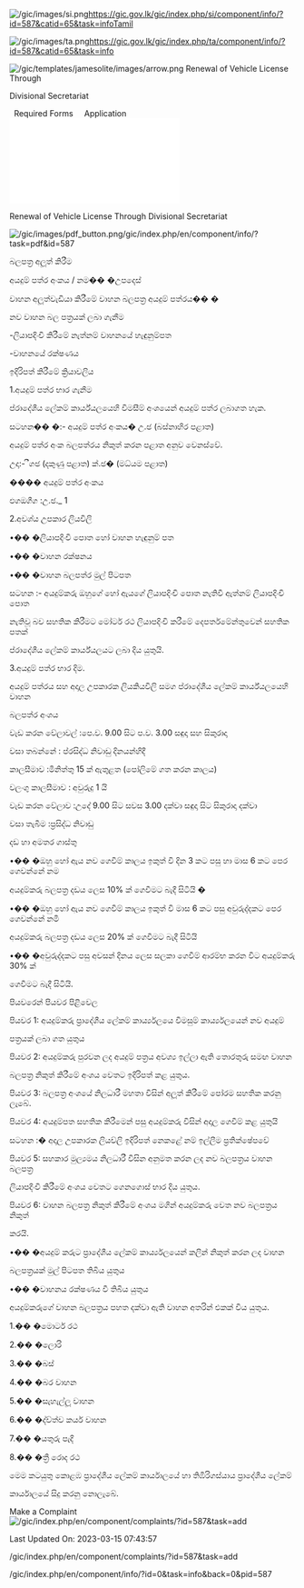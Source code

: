 <!-- Source: https://gic.gov.lk/gic/index.php/en/component/info/?id=587&catid=65&task=info -->

![/gic/images/si.png](/gic/images/si.png)https://gic.gov.lk/gic/index.php/si/component/info/?id=587&catid=65&task=infoTamil

![/gic/images/ta.png](/gic/images/ta.png)https://gic.gov.lk/gic/index.php/ta/component/info/?id=587&catid=65&task=info

![/gic/templates/jamesolite/images/arrow.png](/gic/templates/jamesolite/images/arrow.png) Renewal of Vehicle License Through

Divisional Secretariat

  Required Forms     Application ![/gic/pdf/DivisionalSecColo_CMT157.pdf](/gic/pdf/DivisionalSecColo_CMT157.pdf)

Renewal of Vehicle License Through Divisional Secretariat

![/gic/images/pdf_button.png](/gic/images/pdf_button.png)/gic/index.php/en/component/info/?task=pdf&id=587

බලපත්‍ර අලූත් කිරීම

අයදුම් පත්ර අංකය / නම�� �උපදෙස්

වාහන අලූත්වැඩියා කිරීමේ වාහන බලපත්‍ර අයදුම් පත්රය�� �

නව වාහන බල පත්‍රයක් ලබා ගැනීම

-ලියාපදිංචි කිරීමේ නැත්නම් වාහනයේ හැඳුනුම්පත

-වාහනයේ රක්ෂණය

ඉදිරිපත් කිරීමේ ක්‍රියාවලිය

1.අයදුම් පත්ර භාර ගැනීම

ප්රාදේශීය ලේකම් කාර්ය්යලයෙහි විමසීම් අංශයෙන් අයදුම් පත්ර ලබාගත හැක.

සටහන�� �:- අයදුම් පත්ර අංකය� උ.ඡ (බස්නාහිර පළාත)

අයදුම් පත්ර අංක බලපත්රය නිකුත් කරන පළාත අනුව වෙනස්වේ.

උදා:- ීගඡ (දකුණු පළාත) ක්.ඡ� (මධ්යම පළාත)

���� අයදුම් පත්ර අංකය

ඵගඔගීග :උ.ඡ._ 1

2.අවශ්ය උපකාර ලියවිලි

•�� �ලියාපදිංචි පොත හෝ වාහන හැඳුනුම් පත

•�� �වාහන රක්ෂනය

•�� �වාහන බලපත්ර මුල් පිටපත

සටහන :- අයදුම්කරු ඔහුගේ හෝ ඇයගේ ලියාපදිංචි පොත නැතිවී ඇත්නම් ලියාපදිංචි පොත

නැතිවූ බව සහතික කිරීමට මෝටර් රථ ලියාපදිංචි කරීමේ දෙපර්තමේන්තුවෙන් සහතික පතක්

ප්රාදේශීය ලේකම් කාර්ය්යලයට ලබා දිය යුතුයි.

3.අයදුම් පත්ර භාර දිම.

අයදුම් පත්රය සහ අදාල උපකාරක ලියකියවිලි සමග ප්රාදේශීය ලේකම් කාර්ය්යලයෙහි වාහන

බලපත්ර අංශය

වැඩ කරන වේලාවල් :පෙ.ව. 9.00 සිට ප.ව. 3.00 සඳුදා සහ සිකුරාදා

වසා තබන්නේ : ප්රසිද්ධ නිවාඩු දිනයන්හිදී

කාලසීමාව :මිනිත්තු 15 ක් ඇතුළත (පෝලිමේ ගත කරන කාලය)

වලංගු කාලසීමාව : අවුරුදු 1 යි

වැඩ කරන වේලාව :උදේ 9.00 සිට සවස 3.00 දක්වා සඳුදා සිට සිකුරාදා දක්වා

වසා තැබීම :ප්‍රසිද්ධ නිවාඩු

දඩ හා අමතර ගාස්තු

•�� �ඔහු හෝ ඇය නව ගෙවීම් කාලය ඉකුත් වි දින 3 කට පසු හා මාස 6 කට පෙර ගෙවන්නේ නම

අයදුම්කරු බලපත්‍ර දඩය ලෙස 10% ක් ගෙවීමට බැදී සිටියි �

•�� �ඔහු හෝ ඇය නව ගෙවීම් කාලය ඉකුත් වි මාස 6 කට පසු අවුරුද්දකට පෙර ගෙවන්නේ නමි

අයදුම්කරු බලපත්‍ර දඩය ලෙස 20% ක් ගෙවීමට බැදී සිටියි

•�� �අවුරුද්දකට පසු අවසන් දිනය ලෙස සලකා ගෙවීම් ආරම්භ කරන විට අයදුම්කරු 30% ක්

ගෙවීමට බැදී සිටියි.

පියවරෙන් පියවර පිළිවෙල

පියවර 1: අයදුම්කරු ප්‍රාදේශීය ලේකම් කාර්ය්‍යලයෙ විමසුම් කාර්ය්‍යලයෙන් නව අයදුම්

පත්‍රයක් ලබා ගත යුතුය

පියවර 2: අයදුම්කරු පුරවන ලද අයදුම් පත්‍රය අවශ්‍ය ඉල්ලා ඇති තොරතුරු සමඟ වාහන

බලපත්‍ර නිකුත් කිරීමේ අංශය වෙතට ඉදිරිපත් කළ යුතුය.

පියවර 3: බලපත්‍ර අංශයේ නිලධාරී මහතා විසින් අලූත් කිරීමේ පෝරම සහතික කරනු ලැබේ.

පියවර 4: අයදුම්පත සහතික කිරීමෙන් පසු අයදුම්කරු විසින් අදාල ගෙවීම් කළ යුතුයි

සටහන :� අදාල උපකාරක ලියච්ලි ඉදිරිපත් නෙකළේ නම් ඉල්ලීම ප්‍රතික්ෂේපවේ

පියවර 5: සහකාර මුල්‍යමය නිලධාරී විසින අනුමත කරන ලද නව බලපත්‍රය වාහන බලපත්‍ර

ලියාපදිංචි කිරීමේ අංශය වෙතට ගෙනගොස් භාර දිය යුතුය.

පියවර 6: වාහන බලපත්‍ර නිකුත් කිරීමේ අංශය මගින් අයදුම්කරු වෙත නව බලපත්‍රය නිකුත්

කරයි.

•�� �අයදුම් කරුට ප්‍රාදේශීය ලේකම් කාර්ය්‍යලයෙන් කලින් නිකුත් කරන ලද වාහන

බලපත්‍රයක් මුල් පිටපත තිබිය යුතුය

•�� �වාහනය රක්ෂණය වී තිබිය යුතුය

අයදුම්කරුගේ වාහන බලපත්‍රය පහත දක්වා ඇති වාහන අතරින් එකක් විය යුතුය.

1.�� �මොටර් රථ

2.�� �ලොරි

3.�� �බස්

4.�� �බර වාහන

5.�� �සැහැල්ලූ වාහන

6.�� �ද්ව්ත්ව කර්ය වාහන

7.�� �යතුරු පැදි

8.�� �ත්‍රී රොද රථ

මෙම කටයුතු කොළඹ ප්‍රාදේශීය ලේකම් කාර්යාලයේ හා තිඹිරිගස්යාය ප්‍රාදේශීය ලේකම්

කාර්යාලයේ සිදු කරනු නොලැබේ.

Make a Complaint ![/gic/index.php/en/component/complaints/?id=587&task=add](/gic/index.php/en/component/complaints/?id=587&task=add)

Last Updated On: 2023-03-15 07:43:57

/gic/index.php/en/component/complaints/?id=587&task=add

/gic/index.php/en/component/info/?id=0&task=info&back=0&pid=587